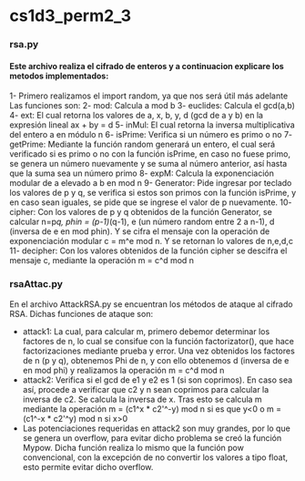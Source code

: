 # cs1d3_perm2_3

### rsa.py
#### Este archivo realiza el cifrado de enteros y a continuacion explicare los metodos implementados: 
1- Primero realizamos el import random, ya que nos será útil más adelante
Las funciones son:
2- mod: Calcula a mod b
3- euclides: Calcula el gcd(a,b)
4- ext: El cual retorna los valores de a, x, b, y, d (gcd de a y b) en la expresión lineal ax + by = d
5- inMul: El cual retorna la inversa multiplicativa del entero a en módulo n
6- isPrime: Verifica si un número es primo o no
7- getPrime: Mediante la función random generará un entero, el cual será verificado si es primo o no con la función isPrime, en caso no fuese primo, se genera un número nuevamente y se suma al número anterior, así hasta que la suma sea un número primo
8- expM: Calcula la exponenciación modular de a elevado a b en mod n
9- Generator: Pide ingresar por teclado los valores de p y q, se verifica si estos son primos con la función isPrime, y en caso sean iguales, se pide que se ingrese el valor de p nuevamente.
10- cipher: Con los valores de p y q obtenidos de la función Generator, se calcular n=p*q, phin = (p-1)*(q-1), e (un número random entre 2 a n-1), d (inversa de e en mod phin). Y se cifra el mensaje con la operación de exponenciación modular c = m^e mod n. Y se retornan lo valores de n,e,d,c
11- decipher: Con los valores obtenidos de la función cipher se descifra el mensaje c, mediante la operación m = c^d mod n 

### rsaAttac.py

En el archivo AttackRSA.py se encuentran los métodos de ataque al cifrado RSA. Dichas funciones de ataque son:
- attack1: La cual, para calcular m, primero debemor determinar los factores de n, lo cual se consifue con la función factorizator(), que hace factorizaciones mediante prueba y error. Una vez obtenidos los factores de n (p y q), obtenemos Phi de n, y con ello obtenemos d (inversa de e en mod phi) y realizamos la operación m = c^d mod n
- attack2: Verifica si el gcd de e1 y e2 es 1 (si son coprimos). En caso sea así, procede a verificar que c2 y n sean coprimos para calcular la inversa de c2. Se calcula la inversa de x. Tras esto se calcula m mediante la operación m = (c1^x * c2'^-y) mod n si es que y<0 o m = (c1^-x * c2'^y) mod n si x>0
- Las potenciaciones requeridas en attack2 son muy grandes, por lo que se genera un overflow, para evitar dicho problema se creó la función Mypow. Dicha función realiza lo mismo que la función pow convencional, con la excepción de no convertir los valores a tipo float, esto permite evitar dicho overflow.
